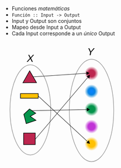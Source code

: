 * Funciones *matemáticas*
* `Función :: Input -> Output`
* Input y Output son conjuntos
* Mapeo desde Input a Output
* Cada Input corresponde a un *único* Output

<svg width="321.01816" height="345.31989"
  xmlns:svg="http://www.w3.org/2000/svg"
  xmlns="http://www.w3.org/2000/svg"
  xmlns:xlink="http://www.w3.org/1999/xlink">
  <defs id="defs4">
    <marker orient="auto" refY="0" refX="0" id="TriangleOutL" style="overflow:visible">
      <path id="path4027" d="m 5.77,0 -8.65,5 0,-10 8.65,5 z" style="fill-rule:evenodd;stroke:#000000;stroke-width:1pt;marker-start:none" transform="scale(0.8,0.8)"/>
    </marker>
    <marker orient="auto" refY="0" refX="0" id="TriangleOutM" style="overflow:visible">
      <path id="path4030" d="m 5.77,0 -8.65,5 0,-10 8.65,5 z" style="fill-rule:evenodd;stroke:#000000;stroke-width:1pt;marker-start:none" transform="scale(0.4,0.4)"/>
    </marker>
    <marker orient="auto" refY="0" refX="0" id="EmptyTriangleOutL" style="overflow:visible">
      <path id="path4045" d="m 5.77,0 -8.65,5 0,-10 8.65,5 z" style="fill:#ffffff;fill-rule:evenodd;stroke:#000000;stroke-width:1pt;marker-start:none" transform="matrix(0.8,0,0,0.8,-4.8,0)"/>
    </marker>
    <marker orient="auto" refY="0" refX="0" id="Arrow1Mend" style="overflow:visible">
      <path id="path3893" d="M 0,0 5,-5 -12.5,0 5,5 0,0 z" style="fill-rule:evenodd;stroke:#000000;stroke-width:1pt;marker-start:none" transform="matrix(-0.4,0,0,-0.4,-4,0)" />
    </marker>
    <marker orient="auto" refY="0" refX="0" id="Arrow1Lend" style="overflow:visible">
      <path id="path3887" d="M 0,0 5,-5 -12.5,0 5,5 0,0 z" style="fill-rule:evenodd;stroke:#000000;stroke-width:1pt;marker-start:none" transform="matrix(-0.8,0,0,-0.8,-10,0)" />
    </marker>
    <linearGradient id="linearGradient3857">
      <stop id="stop3859" offset="0" style="stop-color:#ffc103;stop-opacity:1;"/>
      <stop style="stop-color:#ffc103;stop-opacity:1;" offset="0.5" id="stop3871"/>
      <stop id="stop3861" offset="1" style="stop-color:#ffc103;stop-opacity:0;"/>
    </linearGradient>
    <linearGradient id="linearGradient3851">
      <stop id="stop3853" offset="0" style="stop-color:#c033d6;stop-opacity:1;"/>
      <stop style="stop-color:#c033d6;stop-opacity:1;" offset="0.5" id="stop3869"/>
      <stop id="stop3855" offset="1" style="stop-color:#c033d6;stop-opacity:0;"/>
    </linearGradient>
    <linearGradient id="linearGradient3845">
      <stop id="stop3847" offset="0" style="stop-color:#05944c;stop-opacity:1;"/>
      <stop style="stop-color:#05944c;stop-opacity:1;" offset="0.5" id="stop3867"/>
      <stop id="stop3849" offset="1" style="stop-color:#05944c;stop-opacity:0;"/>
    </linearGradient>
    <linearGradient id="linearGradient3839">
      <stop id="stop3841" offset="0" style="stop-color:#0983ff;stop-opacity:1;"/>
      <stop style="stop-color:#0783e6;stop-opacity:1;" offset="0.5" id="stop3865"/>
      <stop id="stop3843" offset="1" style="stop-color:#0683cd;stop-opacity:0;"/>
    </linearGradient>
    <linearGradient id="linearGradient3823">
      <stop style="stop-color:#bd264f;stop-opacity:1;" offset="0" id="stop3825"/>
      <stop id="stop3863" offset="0.5" style="stop-color:#bd264f;stop-opacity:1;"/>
      <stop style="stop-color:#bd264f;stop-opacity:0;" offset="1" id="stop3827"/>
    </linearGradient>
    <radialGradient xlink:href="#linearGradient3857" id="radialGradient3829" cx="263.64981" cy="113.42539" fx="263.64981" fy="113.42539" r="18.687822" gradientUnits="userSpaceOnUse"/>
    <radialGradient xlink:href="#linearGradient3851" id="radialGradient3831" cx="263.64981" cy="113.42539" fx="263.64981" fy="113.42539" r="18.687822" gradientUnits="userSpaceOnUse"/>
    <radialGradient xlink:href="#linearGradient3823" id="radialGradient3833" cx="263.64981" cy="113.42539" fx="263.64981" fy="113.42539" r="18.687822" gradientUnits="userSpaceOnUse"/>
    <radialGradient xlink:href="#linearGradient3839" id="radialGradient3835" cx="263.64981" cy="113.42539" fx="263.64981" fy="113.42539" r="18.687822" gradientUnits="userSpaceOnUse"/>
    <radialGradient xlink:href="#linearGradient3845" id="radialGradient3837" cx="263.64981" cy="113.42539" fx="263.64981" fy="113.42539" r="18.687822" gradientUnits="userSpaceOnUse"/>
  </defs>
  <metadata id="metadata7">
    <rdf:RDF>
      <cc:Work rdf:about="">
        <dc:format>image/svg+xml</dc:format>
        <dc:type rdf:resource="http://purl.org/dc/dcmitype/StillImage"/>
        <dc:title/>
      </cc:Work>
    </rdf:RDF>
  </metadata>
  <g id="layer1" transform="translate(-22.94972,-26.988321)">
    <path style="fill:none;stroke:#969696;stroke-width:1.5;stroke-miterlimit:4;stroke-opacity:1;stroke-dasharray:none;stroke-dashoffset:0" id="path2996" d="m 158.08887,212.42033 c 0,67.78387 -24.9874,122.73355 -55.81092,122.73355 -30.823528,0 -55.810932,-54.94968 -55.810932,-122.73355 0,-67.78386 24.987404,-122.73354 55.810932,-122.73354 30.82352,0 55.81092,54.94968 55.81092,122.73354 z" transform="translate(-5.050763,0.50507626)"/>
    <path style="fill:none;stroke:#969696;stroke-width:1.5;stroke-miterlimit:4;stroke-opacity:1;stroke-dasharray:none;stroke-dashoffset:0" id="path2998" d="m 327.79449,213.93556 c 0,76.98907 -27.24871,139.40105 -60.86169,139.40105 -33.61298,0 -60.86169,-62.41198 -60.86169,-139.40105 0,-76.98907 27.24871,-139.401045 60.86169,-139.401045 33.61298,0 60.86169,62.411975 60.86169,139.401045 z" transform="translate(-2.2931386,0.50507627)"/>
    <path style="fill:#bd264f;fill-opacity:1;stroke:#000000;stroke-width:1.5;stroke-miterlimit:4;stroke-opacity:1;stroke-dasharray:none;stroke-dashoffset:0" id="path3768" d="m 98.489869,122.01169 -18.608659,0.13711 -18.608659,0.13712 9.185586,-16.18413 9.185586,-16.184129 9.423073,16.047019 z" transform="translate(15.657364,16.667517)"/>
    <rect style="fill:#ffc103;fill-opacity:1;stroke:#000000;stroke-width:1.5;stroke-miterlimit:4;stroke-opacity:1;stroke-dasharray:none;stroke-dashoffset:0" id="rect3770" width="48.487324" height="12.626906" x="70.205605" y="168.4787"/>
    <path style="fill:#05944c;fill-opacity:1;stroke:#000000;stroke-width:1.5;stroke-linecap:butt;stroke-linejoin:miter;stroke-miterlimit:4;stroke-opacity:1;stroke-dasharray:none" d="m 112.12693,222.01679 -17.172591,-11.61675 -15.657364,14.64721 6.565991,25.25381 26.769044,-9.09137 -15.657366,-10.6066 z" id="path3772" />
    <rect style="fill:#bd264f;fill-opacity:1;stroke:#000000;stroke-width:1.5;stroke-miterlimit:4;stroke-opacity:1;stroke-dasharray:none;stroke-dashoffset:0" id="rect3774" width="31.819805" height="31.31473" x="78.791901" y="276.05994"/>
    <path style="fill:url(#radialGradient3833);fill-opacity:1;stroke:none" id="path3782" d="m 282.33763,113.42539 c 0,10.321 -8.36682,18.68782 -18.68782,18.68782 -10.321,0 -18.68782,-8.36682 -18.68782,-18.68782 0,-10.321 8.36682,-18.68782 18.68782,-18.68782 10.321,0 18.68782,8.36682 18.68782,18.68782 z" transform="translate(0.9898509,0)"/>
    <path transform="translate(0.9898509,48.992398)" style="fill:url(#radialGradient3835);fill-opacity:1;stroke:none" id="path3782-1" d="m 282.33763,113.42539 c 0,10.321 -8.36682,18.68782 -18.68782,18.68782 -10.321,0 -18.68782,-8.36682 -18.68782,-18.68782 0,-10.321 8.36682,-18.68782 18.68782,-18.68782 10.321,0 18.68782,8.36682 18.68782,18.68782 z"/>
    <path transform="translate(0.9898509,97.47972)" style="fill:url(#radialGradient3837);fill-opacity:1;stroke:none" id="path3782-7" d="m 282.33763,113.42539 c 0,10.321 -8.36682,18.68782 -18.68782,18.68782 -10.321,0 -18.68782,-8.36682 -18.68782,-18.68782 0,-10.321 8.36682,-18.68782 18.68782,-18.68782 10.321,0 18.68782,8.36682 18.68782,18.68782 z"/>
    <path transform="translate(0.9898509,144.95689)" style="fill:url(#radialGradient3831);fill-opacity:1;stroke:none" id="path3782-4" d="m 282.33763,113.42539 c 0,10.321 -8.36682,18.68782 -18.68782,18.68782 -10.321,0 -18.68782,-8.36682 -18.68782,-18.68782 0,-10.321 8.36682,-18.68782 18.68782,-18.68782 10.321,0 18.68782,8.36682 18.68782,18.68782 z"/>
    <path transform="translate(0.9898509,191.92899)" style="fill:url(#radialGradient3829);fill-opacity:1;stroke:none" id="path3782-0" d="m 282.33763,113.42539 c 0,10.321 -8.36682,18.68782 -18.68782,18.68782 -10.321,0 -18.68782,-8.36682 -18.68782,-18.68782 0,-10.321 8.36682,-18.68782 18.68782,-18.68782 10.321,0 18.68782,8.36682 18.68782,18.68782 z"/>
    <g id="g3060">
      <path style="font-size:medium;font-style:normal;font-variant:normal;font-weight:normal;font-stretch:normal;text-indent:0;text-align:start;text-decoration:none;line-height:normal;letter-spacing:normal;word-spacing:normal;text-transform:none;direction:ltr;block-progression:tb;writing-mode:lr-tb;text-anchor:start;baseline-shift:baseline;color:#000000;fill:#000000;fill-opacity:1;stroke:none;stroke-width:1px;marker:none;visibility:visible;display:inline;overflow:visible;enable-background:accumulate;font-family:Sans;-inkscape-font-specification:Sans" d="m 253.5,112.40625 -148.96875,10.125 0.0625,1 149,-10.125 -0.0937,-1 z" id="path3873" />
      <path style="fill-rule:evenodd;stroke:#000000;stroke-width:0.8pt;marker-start:none" d="m 258.15372,112.60808 -6.63359,4.45891 -0.54113,-7.98167 7.17472,3.52276 z" id="path3066"/>
    </g>
    <g id="g3068">
      <path style="font-size:medium;font-style:normal;font-variant:normal;font-weight:normal;font-stretch:normal;text-indent:0;text-align:start;text-decoration:none;line-height:normal;letter-spacing:normal;word-spacing:normal;text-transform:none;direction:ltr;block-progression:tb;writing-mode:lr-tb;text-anchor:start;baseline-shift:baseline;color:#000000;fill:#000000;fill-opacity:1;stroke:none;stroke-width:1px;marker:none;visibility:visible;display:inline;overflow:visible;enable-background:accumulate;font-family:Sans;-inkscape-font-specification:Sans" d="M 256.1875,121.6875 110.21875,292.40625 111,293.0625 256.96875,122.34375 256.1875,121.6875 z" id="path3875" />
      <path style="fill-rule:evenodd;stroke:#000000;stroke-width:0.8pt;marker-start:none" d="m 259.57853,118.5033 -1.45687,7.859 -6.0804,-5.19892 7.53727,-2.66008 z" id="path3074"/>
    </g>
    <g id="g3052">
      <path style="font-size:medium;font-style:normal;font-variant:normal;font-weight:normal;font-stretch:normal;text-indent:0;text-align:start;text-decoration:none;line-height:normal;letter-spacing:normal;word-spacing:normal;text-transform:none;direction:ltr;block-progression:tb;writing-mode:lr-tb;text-anchor:start;baseline-shift:baseline;color:#000000;fill:#000000;fill-opacity:1;stroke:none;stroke-width:1px;marker:none;visibility:visible;display:inline;overflow:visible;enable-background:accumulate;font-family:Sans;-inkscape-font-specification:Sans" d="M 254.5625,211.40625 102,214.4375 l 0.0312,1 152.53125,-3.03125 0,-1 z" id="path3877" />
      <path style="fill-rule:evenodd;stroke:#000000;stroke-width:0.8pt;marker-start:none" d="m 259.17353,211.82357 -6.83918,4.13667 -0.15891,-7.99842 6.99809,3.86175 z" id="path3058"/>
    </g>
    <g id="g3044">
      <path style="font-size:medium;font-style:normal;font-variant:normal;font-weight:normal;font-stretch:normal;text-indent:0;text-align:start;text-decoration:none;line-height:normal;letter-spacing:normal;word-spacing:normal;text-transform:none;direction:ltr;block-progression:tb;writing-mode:lr-tb;text-anchor:start;baseline-shift:baseline;color:#000000;fill:#000000;fill-opacity:1;stroke:none;stroke-width:1px;marker:none;visibility:visible;display:inline;overflow:visible;enable-background:accumulate;font-family:Sans;-inkscape-font-specification:Sans" d="m 118.53125,174.15625 -0.6875,0.75 137.90625,126.78125 0.65625,-0.75 -137.875,-126.78125 z" id="path3879" />
      <path style="fill-rule:evenodd;stroke:#000000;stroke-width:0.8pt;marker-start:none" d="m 259.47172,304.43797 -7.80142,-1.73903 5.41458,-5.88916 2.38684,7.62819 z" id="path3050"/>
    </g>
    <text xml:space="preserve" style="font-size:28px;font-style:oblique;font-variant:normal;font-weight:normal;font-stretch:normal;line-height:125%;letter-spacing:0px;word-spacing:0px;fill:#000000;fill-opacity:1;stroke:none;font-family:Liberation Sans;-inkscape-font-specification:Liberation Sans Oblique" x="87.718391" y="81.968529" id="text5271"><tspan id="tspan5273" x="87.718391" y="81.968529">X</tspan></text>
    <text xml:space="preserve" style="font-size:28px;font-style:oblique;font-variant:normal;font-weight:normal;font-stretch:normal;line-height:125%;letter-spacing:0px;word-spacing:0px;fill:#000000;fill-opacity:1;stroke:none;font-family:Liberation Sans;-inkscape-font-specification:Liberation Sans Oblique" x="253.0049" y="63.968529" id="text5275"><tspan id="tspan5277" x="253.0049" y="63.968529">Y</tspan></text>
  </g>
</svg>
